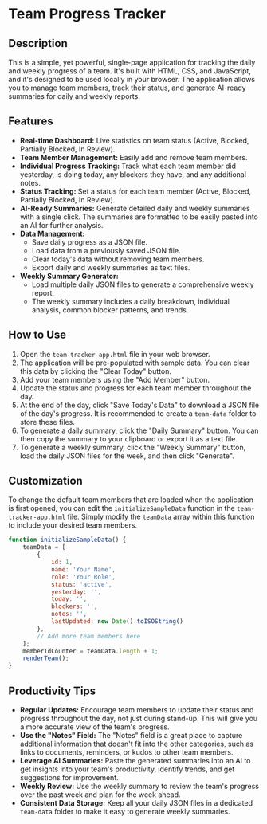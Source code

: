 # Team Progress Tracker

## Description

This is a simple, yet powerful, single-page application for tracking the daily and weekly progress of a team. It's built with HTML, CSS, and JavaScript, and it's designed to be used locally in your browser. The application allows you to manage team members, track their status, and generate AI-ready summaries for daily and weekly reports.

## Features

*   **Real-time Dashboard:** Live statistics on team status (Active, Blocked, Partially Blocked, In Review).
*   **Team Member Management:** Easily add and remove team members.
*   **Individual Progress Tracking:** Track what each team member did yesterday, is doing today, any blockers they have, and any additional notes.
*   **Status Tracking:** Set a status for each team member (Active, Blocked, Partially Blocked, In Review).
*   **AI-Ready Summaries:** Generate detailed daily and weekly summaries with a single click. The summaries are formatted to be easily pasted into an AI for further analysis.
*   **Data Management:**
    *   Save daily progress as a JSON file.
    *   Load data from a previously saved JSON file.
    *   Clear today's data without removing team members.
    *   Export daily and weekly summaries as text files.
*   **Weekly Summary Generator:**
    *   Load multiple daily JSON files to generate a comprehensive weekly report.
    *   The weekly summary includes a daily breakdown, individual analysis, common blocker patterns, and trends.

## How to Use

1.  Open the `team-tracker-app.html` file in your web browser.
2.  The application will be pre-populated with sample data. You can clear this data by clicking the "Clear Today" button.
3.  Add your team members using the "Add Member" button.
4.  Update the status and progress for each team member throughout the day.
5.  At the end of the day, click "Save Today's Data" to download a JSON file of the day's progress. It is recommended to create a `team-data` folder to store these files.
6.  To generate a daily summary, click the "Daily Summary" button. You can then copy the summary to your clipboard or export it as a text file.
7.  To generate a weekly summary, click the "Weekly Summary" button, load the daily JSON files for the week, and then click "Generate".

## Customization

To change the default team members that are loaded when the application is first opened, you can edit the `initializeSampleData` function in the `team-tracker-app.html` file. Simply modify the `teamData` array within this function to include your desired team members.

```javascript
function initializeSampleData() {
    teamData = [
        {
            id: 1,
            name: 'Your Name',
            role: 'Your Role',
            status: 'active',
            yesterday: '',
            today: '',
            blockers: '',
            notes: '',
            lastUpdated: new Date().toISOString()
        },
        // Add more team members here
    ];
    memberIdCounter = teamData.length + 1;
    renderTeam();
}
```

## Productivity Tips

*   **Regular Updates:** Encourage team members to update their status and progress throughout the day, not just during stand-up. This will give you a more accurate view of the team's progress.
*   **Use the "Notes" Field:** The "Notes" field is a great place to capture additional information that doesn't fit into the other categories, such as links to documents, reminders, or kudos to other team members.
*   **Leverage AI Summaries:** Paste the generated summaries into an AI to get insights into your team's productivity, identify trends, and get suggestions for improvement.
*   **Weekly Review:** Use the weekly summary to review the team's progress over the past week and plan for the week ahead.
*   **Consistent Data Storage:** Keep all your daily JSON files in a dedicated `team-data` folder to make it easy to generate weekly summaries.
